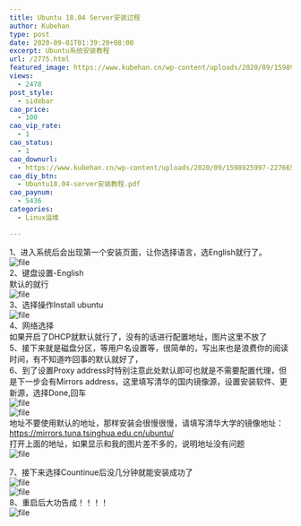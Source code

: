 ```yaml
---
title: Ubuntu 18.04 Server安装过程
author: Kubehan
type: post
date: 2020-09-01T01:39:20+08:00
excerpt: Ubuntu系统安装教程
url: /2775.html
featured_image: https://www.kubehan.cn/wp-content/uploads/2020/09/1598924178-0a46765a2403991.png
views:
  - 2478
post_style:
  - sidebar
cao_price:
  - 100
cao_vip_rate:
  - 1
cao_status:
  - 1
cao_downurl:
  - https://www.kubehan.cn/wp-content/uploads/2020/09/1598925997-2276659d5831d9f.pdf
cao_diy_btn:
  - Ubuntu18.04-server安装教程.pdf
cao_paynum:
  - 5436
categories:
  - Linux运维

---
```

1、进入系统后会出现第一个安装页面，让你选择语言，选English就行了。  
<img decoding="async" src="https://www.kubehan.cn/wp-content/uploads/2020/09/1598923707-79fe47ca0d6bba5.png" alt="file" />  
2、键盘设置-English  
默认的就行  
<img decoding="async" src="https://www.kubehan.cn/wp-content/uploads/2020/09/1598923763-7b68a61115b2675.png" alt="file" />  
3、选择操作Install ubuntu  
<img decoding="async" src="https://www.kubehan.cn/wp-content/uploads/2020/09/1598923788-5a74a3903c6c031.png" alt="file" />  
4、网络选择  
如果开启了DHCP就默认就行了，没有的话进行配置地址，图片这里不放了  
5、接下来就是磁盘分区，等用户名设置等，很简单的，写出来也是浪费你的阅读时间，有不知道咋回事的默认就好了，  
6、到了设置Proxy address时特别注意此处默认即可也就是不需要配置代理，但是下一步会有Mirrors address，这里填写清华的国内镜像源，设置安装软件、更新源，选择Done,回车  
<img decoding="async" src="https://www.kubehan.cn/wp-content/uploads/2020/09/1598924010-1e7c29e7f625636.png" alt="file" />  
<img decoding="async" src="https://www.kubehan.cn/wp-content/uploads/2020/09/1599011342-8c84d0f78d6190d.png" alt="file" />  
地址不要使用默认的地址，那样安装会很慢很慢，请填写清华大学的镜像地址：  
<https://mirrors.tuna.tsinghua.edu.cn/ubuntu/>  
打开上面的地址，如果显示和我的图片差不多的，说明地址没有问题  
<img decoding="async" src="https://www.kubehan.cn/wp-content/uploads/2020/09/1598924101-54f57f3b82f635c.png" alt="file" /> 

7、接下来选择Countinue后没几分钟就能安装成功了  
<img decoding="async" src="https://www.kubehan.cn/wp-content/uploads/2020/09/1598924178-0a46765a2403991.png" alt="file" />  
<img decoding="async" src="https://www.kubehan.cn/wp-content/uploads/2020/09/1599011465-25823b59205a34f.png" alt="file" />  
8、重启后大功告成！！！！  
<img decoding="async" src="https://www.kubehan.cn/wp-content/uploads/2020/09/1599011426-e91f2e29e0aa11d.png" alt="file" />